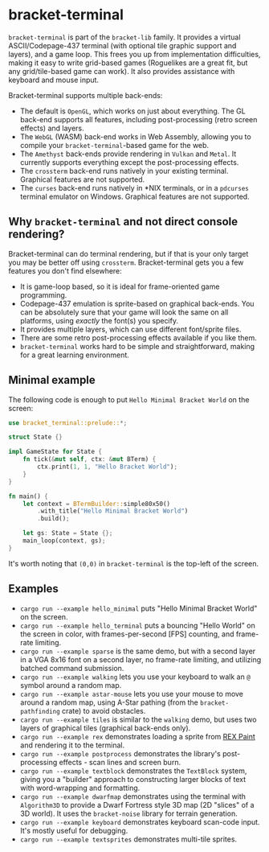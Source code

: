 # bracket-terminal

`bracket-terminal` is part of the `bracket-lib` family. It provides a virtual ASCII/Codepage-437 terminal (with optional tile graphic support and layers), and a game loop. This frees you up from implementation difficulties, making it easy to write grid-based games (Roguelikes are a great fit, but any grid/tile-based game can work). It also provides assistance with keyboard and mouse input.

Bracket-terminal supports multiple back-ends:

* The default is `OpenGL`, which works on just about everything. The GL back-end supports all features, including post-processing (retro screen effects) and layers.
* The `WebGL` (WASM) back-end works in Web Assembly, allowing you to compile your `bracket-terminal`-based game for the web.
* The `Amethyst` back-ends provide rendering in `Vulkan` and `Metal`. It currently supports everything except the post-processing effects.
* The `crossterm` back-end runs natively in your existing terminal. Graphical features are not supported.
* The `curses` back-end runs natively in *NIX terminals, or in a `pdcurses` terminal emulator on Windows. Graphical features are not supported.

## Why `bracket-terminal` and not direct console rendering?

Bracket-terminal can do terminal rendering, but if that is your only target you may be better off using `crossterm`. Bracket-terminal gets you a few features you don't find elsewhere:

* It is game-loop based, so it is ideal for frame-oriented game programming.
* Codepage-437 emulation is sprite-based on graphical back-ends. You can be absolutely sure that your game will look the same on all platforms, using *exactly* the font(s) you specify.
* It provides multiple layers, which can use different font/sprite files.
* There are some retro post-processing effects available if you like them.
* `bracket-terminal` works hard to be simple and straightforward, making for a great learning environment.

## Minimal example

The following code is enough to put `Hello Minimal Bracket World` on the screen:

```rust
use bracket_terminal::prelude::*;

struct State {}

impl GameState for State {
    fn tick(&mut self, ctx: &mut BTerm) {
        ctx.print(1, 1, "Hello Bracket World");
    }
}

fn main() {
    let context = BTermBuilder::simple80x50()
        .with_title("Hello Minimal Bracket World")
        .build();

    let gs: State = State {};
    main_loop(context, gs);
}
```

It's worth noting that `(0,0)` in `bracket-terminal` is the top-left of the screen.

## Examples

* `cargo run --example hello_minimal` puts "Hello Minimal Bracket World" on the screen.
* `cargo run --example hello_terminal` puts a bouncing "Hello World" on the screen in color, with frames-per-second [FPS] counting, and frame-rate limiting.
* `cargo run --example sparse` is the same demo, but with a second layer in a VGA 8x16 font on a second layer, no frame-rate limiting, and utilizing batched command submission.
* `cargo run --example walking` lets you use your keyboard to walk an `@` symbol around a random map.
* `cargo run --example astar-mouse` lets you use your mouse to move around a random map, using A-Star pathing (from the `bracket-pathfinding` crate) to avoid obstacles.
* `cargo run --example tiles` is similar to the `walking` demo, but uses two layers of graphical tiles (graphical back-ends only).
* `cargo run --example rex` demonstrates loading a sprite from [REX Paint](https://www.gridsagegames.com/rexpaint/) and rendering it to the terminal.
* `cargo run --example postprocess` demonstrates the library's post-processing effects - scan lines and screen burn.
* `cargo run --example textblock` demonstrates the `TextBlock` system, giving you a "builder" approach to constructing larger blocks of text with word-wrapping and formatting.
* `cargo run --example dwarfmap` demonstrates using the terminal with `Algorithm3D` to provide a Dwarf Fortress style 3D map (2D "slices" of a 3D world). It uses the `bracket-noise` library for terrain generation.
* `cargo run --example keyboard` demonstrates keyboard scan-code input. It's mostly useful for debugging.
* `cargo run --example textsprites` demonstrates multi-tile sprites.
